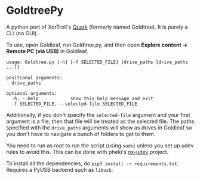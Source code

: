 # GoldtreePy
A python port of XorTroll's [Quark](https://github.com/XorTroll/Goldleaf/tree/master/Quark) (formerly named Goldtree). It is purely a CLI (no GUI).


To use, open Goldleaf, run Goldtree.py, and then open **Explore content -> Remote PC (via USB)** in Goldleaf.

```
usage: Goldtree.py [-h] [-f SELECTED_FILE] [drive_paths [drive_paths ...]]

positional arguments:
  drive_paths

optional arguments:
  -h, --help            show this help message and exit
  -f SELECTED_FILE, --selected-file SELECTED_FILE
```

Additionally, if you don't specify the `selected-file` argument and your first argument is a file, then that file will be treated as the selected file. The paths specified with the `drive_paths` arguments will show as drives in Goldleaf so you don't have to navigate a bunch of folders to get to them.

You need to run as root to run the script (using `sudo`) unless you set up udev rules to avoid this. This can be done with pheki's [nx-udev](https://github.com/pheki/nx-udev) project.

To install all the dependencies, do `pip3 install -r requirements.txt`. Requires a PyUSB backend such as `libusb`.
